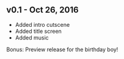 ## v0.1 - Oct 26, 2016
* Added intro cutscene
* Added title screen
* Added music

Bonus: Preview release for the birthday boy!
